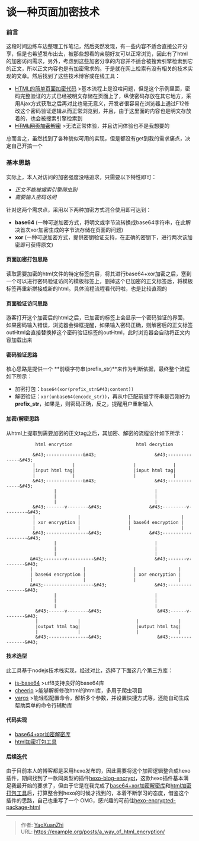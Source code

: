 # 谈一种页面加密技术


### 前言
这段时间边练车边整理工作笔记，然后突然发现，有一些内容不适合直接公开分享，但是也希望发布出去，被那些想看的亲朋好友可以正常浏览，因此有了html的加密访问需求，另外，考虑到这些加密分享的内容并不适合被搜索引擎检索到它的正文，所以正文内容也是有加密需求的。于是就在网上检索有没有相关的技术实现的文章。然后找到了这些技术博客或在线工具：
 - [HTML的简单页面加密代码](https://blog.csdn.net/weixin_44548876/article/details/86725023)
   &gt;基本流程上是没啥问题，但是这个示例里面，密码完整验证的方式已经被明文存储在页面上了，纵使密码存放在其它地方，采用Ajax方式获取之后再对比也毫无意义，开发者很容易在浏览器上通过F12修改这个密码验证逻辑从而正常浏览到，并且，由于这里面的内容也是明文存放着的，也会被搜索引擎检索到
 - ~~[HTML网页加密解密](http://cha.buyiju.com/tool/cryptogram.htm)~~
   &gt;无法正常体验，并且访问体验也不是我想要的

总而言之，虽然找到了各种貌似可用的实现，但是都没有get到我的需求痛点，决定自己开搞一个

### 基本思路
实际上，本人对访问的加密强度没啥追求，只需要以下特性即可：
  - *正文不能被搜索引擎爬虫到*
  - *需要输入密码访问*

针对这两个需求点，采用以下两种加密方式混合使用即可达到：
  - **base64** (一种可逆加密方式，将明文或字节流转换成base64字符串，在此解决首次xor加密生成的字节流存储在页面的问题)
  - **xor** (一种可逆加密方式，提供密钥验证支持，在正确的密钥下，进行两次该加密即可获得原文)

#### 页面加密打包思路
读取需要加密的html文件的特定标签内容，将其进行base64&#43;xor加密之后，塞到一个可以进行密码验证访问的模板标签上，删掉这个已加密的正文标签后，将模板标签再重新拼接成新的html。具体流程流程看代码啦，也是比较直观的

#### 页面验证访问思路
游客打开这个加密后的html之后，已加密的标签上会显示一个密码验证的界面，如果密码输入错误，浏览器会弹框提醒，如果输入密码正确，则解密后的正文标签outHtml会直接替换掉这个密码验证标签的outHtml，此时浏览器会自动将正文内容加载出来

#### 密码验证思路
核心思路是提供一个 **前缀字符串(prefix_str)**来作为判断依据，最终整个流程如下所示：

 - 加密打包：`base64(xor(prefix_str&#43;content))`
 - 解密验证：`xor(unbase64(encode_str))`，再从中匹配前缀字符串是否刚好为 **prefix_str**，如果是，则密码正确，反之，提醒用户重新输入

#### 加密/解密思路
从html上提取到需要加密的正文tag之后，其加密、解密的流程设计如下所示：

```text
           html encrytion                        html decrytion

          &#43;--------------&#43;                      &#43;--------------&#43;
          |              |                      |              |
          |input html tag|                      |input html tag|
          |              |                      |              |
          &#43;--------------&#43;                      &#43;--------------&#43;
                  |                                     |
                  |                                     |
                  |                                     |
          &#43;-------v--------&#43;                  &#43;---------v---------&#43;
          |                |                  |                   |
          | xor encryption |                  | base64 encryption |
          |                |                  |                   |
          &#43;----------------&#43;                  &#43;-------------------&#43;
                  |                                     |
                  |                                     |
                  |                                     |
         &#43;--------v----------&#43;                  &#43;-------v--------&#43;
         |                   |                  |                |
         | base64 encryption |                  | xor encryption |
         |                   |                  |                |
         &#43;-------------------&#43;                  &#43;----------------&#43;
                  |                                     |
                  |                                     |
                  |                                     |
           &#43;------v--------&#43;                     &#43;------v--------&#43;
           |               |                     |               |
           |output html tag|                     |output html tag|
           |               |                     |               |
           &#43;---------------&#43;                     &#43;---------------&#43;
```

#### 技术选型
此工具基于nodejs技术栈实现，经过对比，选择了下面这几个第三方库：
  - [js-base64](https://www.npmjs.com/package/js-base64)
    &gt;utf8支持良好的base64库
  - [cheerio](https://www.npmjs.com/package/cheerio)
    &gt;能够解析修改html的html库，多用于爬虫项目
  - [yargs](https://www.npmjs.com/package/yargs)
    &gt;能轻松配置命令，解析多个参数，并设置快捷方式等，还能自动生成帮助菜单的命令行辅助库

#### 代码实现
  - [base64&#43;xor加密解密库](https://github.com/YaoXuanZhi/base64_with_xor/blob/master/js/base64_with_xor.js)
  - [html加密打包工具](https://github.com/YaoXuanZhi/base64_with_xor/blob/master/tools/package_encrypted_html.js)

#### 后续迭代
由于目前本人的博客都是采用hexo发布的，因此需要将这个加密逻辑整合成hexo插件，期间找到了一款同类型的插件[hexo-blog-encrypt](https://github.com/D0n9X1n/hexo-blog-encrypt)，这款hexo插件基本满足我最开始的要求了，但由于它是在我完成了[base64&#43;xor加密解密库](https://github.com/YaoXuanZhi/base64_with_xor/blob/master/js/base64_with_xor.js)和[html加密打包工具](https://github.com/YaoXuanZhi/base64_with_xor/blob/master/tools/package_encrypted_html.js)后，打算整合到hexo的时候才找到的，本着不断学习的态度，借鉴这个插件的思路，自己也重写了一个 OMG，感兴趣的可前往[hexo-encrypted-package-html](https://github.com/YaoXuanZhi/hexo-encrypted-package-html)

---

> 作者: [YaoXuanZhi](https://github.com/YaoXuanZhi)  
> URL: https://example.org/posts/a_way_of_html_encryption/  

